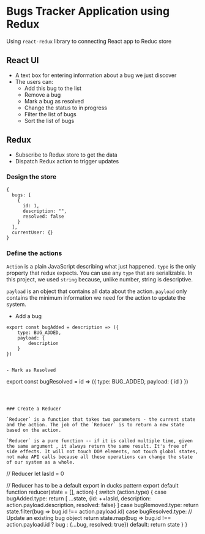 # Bugs Tracker Application using Redux

Using `react-redux` library to connecting React app to Reduc store

## React UI

- A text box for entering information about a bug we just discover
- The users can:
  - Add this bug to the list
  - Remove a bug
  - Mark a bug as resolved
  - Change the status to in progress
  - Filter the list of bugs
  - Sort the list of bugs

## Redux

- Subscribe to Redux store to get the data
- Dispatch Redux action to trigger updates

### Design the store

```shell
{
  bugs: [
    {
      id: 1,
      description: "",
      resolved: false
    }
  ],
  currentUser: {}
}
```

### Define the actions

`Action` is a plain JavaScript describing what just happened. `type` is the only property that redux expects. You can use any `type` that are serializable. In this project, we used `string` because, unlike number, string is descriptive.

`payload` is an object that contains all data about the action. `payload` only contains the minimum information we need for the action to update the system.

- Add a bug

```
export const bugAdded = description => ({
    type: BUG_ADDED,
    payload: {
        description
    }
})
```

```

- Mark as Resolved

```
export const bugResolved = id => ({
    type: BUG_ADDED,
    payload: {
        id
    }
})
```



### Create a Reducer

`Reducer` is a function that takes two parameters - the current state and the action. The job of the `Reducer` is to return a new state based on the action.

`Reducer` is a pure function -- if it is called multiple time, given the same argument , it always return the same result. It's free of side effects. It will not touch DOM elements, not touch global states, not make API calls because all these operations can change the state of our system as a whole.

```
// Reducer
let lasId = 0

// Reducer has to be a default export in ducks pattern
export default function reducer(state = [], action) {
    switch (action.type) {
        case bugAdded.type:
            return [
                ...state,
                {id: ++lasId,
                description: action.payload.description,
                resolved: false}
            ]
        case bugRemoved.type:
            return state.filter(bug => bug.id !== action.payload.id)
        case bugResolved.type:
            // Update an existing bug object
            return state.map(bug => bug.id !== action.payload.id ? bug : {...bug, resolved: true})
        default:
            return state
    }
}
```
